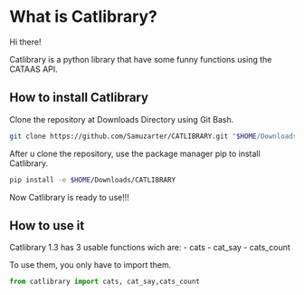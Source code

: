 # What is Catlibrary?

Hi there!

Catlibrary is a python library that have some funny functions using the CATAAS API.

## How to install Catlibrary

Clone the repository at Downloads Directory using Git Bash.  

```bash
git clone https://github.com/Samuzarter/CATLIBRARY.git "$HOME/Downloads/CATLIBRARY" 
```

After u clone the repository, use the package manager pip to install Catlibrary.

```bash
pip install -e $HOME/Downloads/CATLIBRARY
```

Now Catlibrary is ready to use!!!

## How to use it

Catlibrary 1.3 has 3 usable functions wich are:
    - cats
    - cat_say
    - cats_count

To use them, you only have to import them.

```python
from catlibrary import cats, cat_say,cats_count
```
